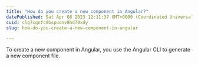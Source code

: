 ```yaml
---
title: "How do you create a new component in Angular?"
datePublished: Sat Apr 08 2023 12:11:37 GMT+0000 (Coordinated Universal Time)
cuid: clg7xqnfc0bspuonv8hd70xdy
slug: how-do-you-create-a-new-component-in-angular

---
```


To create a new component in Angular, you use the Angular CLI to generate a new component file.